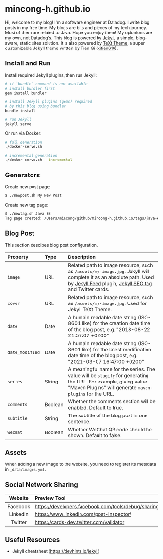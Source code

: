 # mincong-h.github.io

Hi, welcome to my blog! I'm a software engineer at Datadog. I write blog posts in
my free time. My blogs are bits and pieces of my tech journey. Most of them are
related to Java. Hope you enjoy them! My opionions are my own, not Datadog's.
This blog is powered by [Jekyll][1], a simple, blog-aware, static
sites solution. It is also powered by [TeXt
Theme](https://github.com/kitian616/jekyll-TeXt-theme), a super customizable
Jekyll theme written by Tian Qi ([kitian616](https://github.com/kitian616)).

## Install and Run

Install required Jekyll plugins, then run Jekyll:

```sh
# if `bundle` command is not available
# install bundler first
gem install bundler

# install Jekyll plugins (gems) required
# by this blog using bundler
bundle install

# run Jekyll
jekyll serve
```

Or run via Docker:

```sh
# full generation
./docker-serve.sh

# incremental generation
./docker-serve.sh --incremental
```

## Generators

Create new post page:

```sh
$ ./newpost.sh My New Post
```

Create new tag page:

```sh
$ ./newtag.sh Java EE
Tag page created: /Users/mincong/github/mincong-h.github.io/tags/java-ee.md
```

## Blog Post

This section descibes blog post configuration.

Property | Type | Description
:--- | :--- | :---
`image` | URL | Related path to image resource, such as `/assets/my-image.jpg`. Jekyll will complete it as an absolute path. Used by [Jekyll Feed](https://github.com/jekyll/jekyll-feed#optional-front-matter) plugin, [Jekyll SEO tag](https://github.com/jekyll/jekyll-seo-tag/blob/master/docs/advanced-usage.md) and Twitter cards.
`cover` | URL | Related path to image resource, such as `/assets/my-image.jpg`. Used for Jekyll TeXt Theme.
`date` | Date | A humain readable date string (ISO-8601 like) for the creation date time of the blog post, e.g. "2018-08-22 21:57:07 +0200"
`date_modified` | Date | A humain readable date string (ISO-8601 like) for the latest modification date time of the blog post, e.g. "2021-03-07 16:47:00 +0200"
`series` | String | A meaningful name for the series. The value will be `slugify` for generating the URL. For example, giving value "Maven Plugins" will generate `maven-plugins` for the URL.
`comments` | Boolean | Whether the comments section will be enabled. Default to true.
`subtitle` | String | The subtitle of the blog post in one sentence.
`wechat` | Boolean | Whether WeChat QR code should be shown. Default to false.

## Assets

When adding a new image to the website, you need to register its metadata in
`_data/images.yml`.

## Social Network Sharing

Website | Preview Tool
:---: | :---
Facebook | <https://developers.facebook.com/tools/debug/sharing/>
LinkedIn | <https://www.linkedin.com/post-inspector/>
Twitter | <https://cards-dev.twitter.com/validator>

## Useful Resources

- Jekyll cheatsheet (<https://devhints.io/jekyll>)

[1]: https://jekyllrb.com/
[json-ld]: https://json-ld.org/
[lang]: https://developer.mozilla.org/en-US/docs/Web/HTML/Global_attributes/lang
